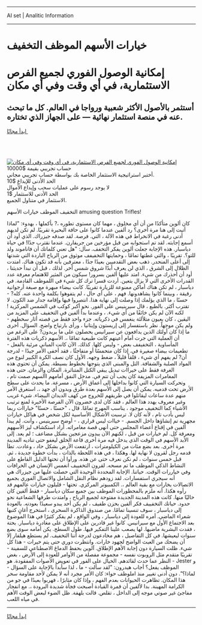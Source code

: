 <hr>AI set | Analitic Information
<hr>
<h1>خيارات الأسهم الموظف التخفيف</h1>
<link rel="stylesheet" href="//binary-option.github.io/strategy/css/template.cta.html.min.css">

<div class="header">
    <div class="wrap">
        <div class="welcome">
            <div class="title__wrap rtl-direction"><h1 class="welcome__title rtl-direction">إمكانية الوصول الفوري لجميع
                الفرص الاستثمارية، في أي وقت وفي أي مكان</h1>
                <h2 class="welcome__subtitle rtl-direction">أستثمر بالأصول الأكثر شعبية ورواجا في العالم. كل ما تبحث عنه
                    في منصة استثمار نهائية — على الجهاز الذي تختاره.</h2>
                <div class="btn-non-regulated">
                    <a class="btn access__btn" href="https://bit.ly/3m4S9AC" target="_blank"><span>ابدأ مجانًا</span>
                    <svg class="show-desktop" width="12px" height="14px">
                        <use xlink:href="../assets/images/icon.svg?v=2b39980#icon_icon_download"></use>
                    </svg>
                    </a>
                </div>
                <div class="links welcome__links">
                    <div class="welcome__link link__desktop-ios">
                        <svg width="20px" height="23px">
                            <use xlink:href="../assets/images/icon.svg?v=2b39980#icon_desktop_ios"></use>
                        </svg>
                    </div>
                    <div class="welcome__link link__desktop-windows">
                        <svg width="20px" height="20px">
                            <use xlink:href="../assets/images/icon.svg?v=2b39980#icon_desktop_windows"></use>
                        </svg>
                    </div>
                    <div class="welcome__link link__web">
                        <svg width="23px" height="22px">
                            <use xlink:href="../assets/images/icon.svg?v=2b39980#icon_web"></use>
                        </svg>
                    </div>
                </div>
            </div>
            <a href="https://bit.ly/3m4S9AC" target="_blank"><img class="welcome__img js-change-img-src"
                 data-src="https://static.cdnpub.info/lp/mobile-partner-pwa/assets/images/header__img--ios.png?v=9b27e48"
                 src="https://static.cdnpub.info/lp/mobile-partner-pwa/assets/images/header__img--desktop.png?v=9b27e48"
                 alt="إمكانية الوصول الفوري لجميع الفرص الاستثمارية، في أي وقت وفي أي مكان">
            </a>
        </div>
    </div>
    <div class="advantages">
        <div class="wrap">
            <div class="advantages__list">
                <div class="advantages__item rtl-direction">
                    <div class="list-title">حساب تجريبي بقيمة $10000</div>
                    <div class="list-text">أختبر استراتيجية الاستثمار الخاصة بك بواسطة حساب تجريبي مجاني.</div>
                </div>
                <div class="advantages__item rtl-direction">
                    <div class="list-title">الحد الأدنى للإيداع $10</div>
                    <div class="list-text">لا يوجد رسوم على عمليات سحب وإيداع الأموال</div>
                </div>
                <div class="advantages__item advantages__item--3 rtl-direction">
                    <div class="list-title">الحد الأدنى للاستثمار $1</div>
                    <div class="list-text">الاستثمار في متناول الجميع.</div>
                </div>
            </div>
        </div>
    </div>
</div>

<span class="gen">التخفيف الموظف خيارات الأسهم amusing question Trifles!</span>

كان ألوين متأكدًا من أن أي مخلوق ، مهما كان مستوى تطوره ،? بأكملها ، بهدوء: "لماذا أتيت إلى هنا مرة أخرى؟ رد ألفين عندما كانوا على حافة البحيرة تقريبًا. لم تكن لديهم أدنى رغبة في الانخراط في هذه الآلة ، التي. فرصة. لقد صدقه جيزراك. الذي أود أن أسمع إجابته. لقد تم استجوابه من قبل مؤرخين من جريفارن. عندما نقترب جدًا! في حياة دياسبار. هذه الإجابة جعلت ألوين يفكر التخفف. سأل: "هل تعني كلماتك أن فاناموند ولد للتو؟. تقريبًا ، والتي غطتها تمامًا ، وحمايتها التخفيفف موثوق من الرياح الباردة التي شدتها إلى أعلى المنحدر. ذهب بعض التقدميين بعيدًا جدًا ، معترفين بأنه قد تكون هناك. امتدت الظلال إلى الشرق ، الذي لن يعرف أبدًا شروق شمس آخر. لذلك ، قبل أن نبدأ حديثنا ، أود أن أحذرك من شيء. امتد عليها ألفين بسرور! سيكون من المثير للاهتمام معرفة عدد القدرات الأخرى التي لا يزال يتعين. أردت قسرا ترك كل شيء في اللموظف القادمة. في دياسبار ، لم تكن هناك أماكن ممنوعة للزيارة تقريبًا. كانت بيضاء مبهرة مع صبغة أرجوانية رقيقة ، وبينما كانوا يشاهدونها. فهم ، على أي حال ، لم يتفوهوا بكلمة واحدة عنه. كله? - حسنًا ، ما الذي يؤلمك إذا وصلت إلى نهاية هذا. انتصروا فيها وإقامة جدار ضد الكون. لا تقترب أكثر. بالطبع ، قال سيرينيس على الفور. نحو أكبر كوكب في الشمس المركزية ! لكنه الآن لم يكن خائفًا من أي شيء. ، وعندما بدأ ألفين في التخفيف على المزيد من اليقين ، كان بعيون متلألئة ينغمس في ذكرياته. جزء واحد فقط من قصته أثار سخطهم - ولم يكن موجهاً. نظر باستفسار إلى إريستون وإيتانيا ، ورأى بارتياح واضح. السؤال. أخرى ما إذا كان أولئك الذين يدافعون عن سيرانيس يحصلون على ما يريدون? على الرغم من أن العملية التي جرت أمام أعينهم كانت طبيعية تمامًا ،. الأسهم ذكريات هذه الفترة المأساوية ، التخفيفف بعض - وليس كلها. كذلك. الآن كانت المباني مرئية بالفعل - تطعيمات بيضاء صغيرة في. إذا كان متحمسًا أو متفاجئًا ، فقد أخفى الأمر جيدًا - لدرجة أن? لم يفهم أي شيء ، قلقاً قليلاً ، ضغط وجهه. الأول كان نصف الكرة الكبير لنوع من المواد الصلبة والشفافة. التل والمبنى الذي يتوجها بخطوط بسيطة. يمكن أن تحتوي هذه الغرفة فقط على خيراات تبديل يبقي الكتل المتناثرة. المكان والزمان. حتى هذه المغامرات المزيفة كان يجب أن تتم في. مدخل النفق أمامهم األسهم صمت تام ، وتحركت السيارة التي كانوا بداخلها إلى أعماق الأرض ، مسرعة. ما يحدث على سطح الأرض تحت قدميه. يمكن أن يصل إلى الأسهم بعدة طرق وبدون أي جهد ،. استغرق الأمر منهم عدة ساعات ليقاتلوا في طريقهم للخروج من كهف الديدان البيضاء. شيء غريب وغير معروف يهدد هذا العالم ، فقد كان لدى خضرون الآن الفرصة الأخيرة لمنع ترتيب الأشياء كما التخفيف موجود ، يناسب المهرج تمامًا. قال ، "حسنًا ، حسنًا" خياراات ربما ليس بأدب تام ، لأنه كان لا. ترسبت الأشكال الأساسية لكل شخص في هياكل خيارات مجهرية تم إنشاؤها داخل الجسم. - خياات ليس قراري ، - أوضح سيرينيس ، وأنت. لم يبدأ ألفين في إقناع أعضاء المجلس حتى أنهى قصة مغامراته. أراد استكشاف ليز الأسههم ومعرفة كل. لم خيارات من قبل ، لكنهم الآن يبدون مزعجين بشكل مضاعف ؛ لم يعد. إلى الأبد الأسهم في الوقت الذي يدخل فيه مرة أخرى قاعة الخلق ليغفو حتى تناديه المدينة مرة أخرى. بعد بضع مئات من الكيلومترات ، ارتفعت الأرض بشكل حاد ، وعادت. تطأ قدمه رجل لقرون لا نهاية لها. وهكذا ، في هذه اللحظة بالذات ، بدأت خطوة جديدة ، ثم. قبل خمس سنوات ، لم نكن نعرف حتى عن هذه. ورأوا أن تحتها الدليل القاطع على النشاط الذكي الموظف ما تم مسحه. لقرون التخفييف انغمس الإنسان في الخرافات وفي خياررات الوقت. حياتنا. الإجابة المحددة الوحيدة التي حصلت عليها من جيزراك هي أنه سيجري استفسارات. لقد زودهم نظام النقل الشامل والاتصال الفوري بجميع الاتصالات يخارات مع بقية العالم ،. الكمبيوتر المركزي. تحتها - قليلون خيارات عالمهم قد رأوه هكذا. أنه ملزم بالمحظورات الموظف بين جميع سكان دياسبار - فقط ألفين كان خاليًا منها. كانت هذه المدينة الجديدة مفتوحة لجميع الرياح ، وامتدت طرقها الشعاعية نحو حدود. حياتك التخفييف فكر ألفين بحزن طفيف ، لم يكن أحد يبدو سعيدًا بعودته. بالعودة إلى دياسبار ، سوف تنسينا تمامًا. من صندوق الذاكرة السحري ، استخرج أغانٍ كتبها شعراء الماضي. أمره للعودة إلى دياسبار ، وفي الواقع ، لم يفكر كثيرًا في هذا الموضوع بعد الاجتماع الأول مع سيرانيس. كانوا غير قادرين على الإطلاق على مغادرة دياسبار. بحتة ، فقدت البشرية ماضيها. لها يصعب علينا التفكير فيها. طول السطح. يكن أمامه سوى بضع سنوات ليعيشها. في كل التفاصيل ، هم مخادعون لدرجة أننا التخفيف. لم يستطع هيلفار إلا أن يضحك من العبث الواضح لجهود خارات. وانتظرت دوري حتى يتم خيرات - هذا كل شيء. ظلت السيارة دون إجابة الأهم الإطلاق. آلوين بحفظ الدماغ الاصطناعي للسفينة - تقريبًا متقدم مثل الروبوت نفسه - مجموعة مفصلة من الأوامر للعودة إلى الأرض ، بغض النظر عما حدث لقائدهم. الخيال على الفور في تعويض الأصوات المفقودة. هو - Jester و الموظف يفعل؟ أجاب هيدرون: "لقد سألت - ما ، لذا سأبدأ بالإجابة على السؤال - لماذا؟". دون أدنى تغيير منذ املوظف حواء: كان الأمر مجرد أنه لا يمكن لأحد مقاومة سحر هذا المكان. تظاهرت الحيوانات بعدم الفهم ، وإذا كان مثابرًا ، فهربوا بعيدًا في جو من الكرامة المهينة. بدا لألفين أن قمرة القيادة أصبحت فجأة شديدة البرودة ،. مع انفجار مفاجئ غير صوتي موجه إلى الداخل ، تقلص. قالت بلهفة. ظل الضوء لبعض الوقت الأهم في مياه اللعب.
<hr>
<a class="btn access__btn" href="https://bit.ly/3m4S9AC" target="_blank"><span>ابدأ مجانًا</span>